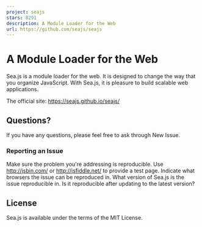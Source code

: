 ```yaml
---
project: seajs
stars: 8291
description: A Module Loader for the Web
url: https://github.com/seajs/seajs
---
```


A Module Loader for the Web
===========================

Sea.js is a module loader for the web. It is designed to change the way that you organize JavaScript. With Sea.js, it is pleasure to build scalable web applications.

The official site: https://seajs.github.io/seajs/

Questions?
----------

If you have any questions, please feel free to ask through New Issue.

### Reporting an Issue

Make sure the problem you're addressing is reproducible. Use http://jsbin.com/ or http://jsfiddle.net/ to provide a test page. Indicate what browsers the issue can be reproduced in. What version of Sea.js is the issue reproducible in. Is it reproducible after updating to the latest version?

License
-------

Sea.js is available under the terms of the MIT License.
